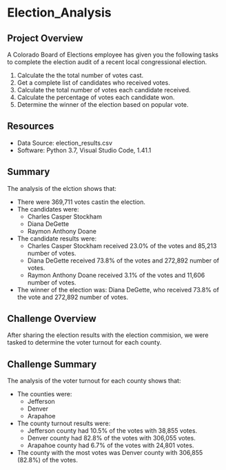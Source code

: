 # Election_Analysis

## Project Overview
A Colorado Board of Elections employee has given you the following tasks to complete the election audit of a recent local congressional election.

1. Calculate the the total number of votes cast.
2. Get a complete list of candidates who received votes.
3. Calculate the total number of votes each candidate received.
4. Calculate the percentage of votes each candidate won.
5. Determine the winner of the election based on popular vote.

## Resources
- Data Source: election_results.csv
- Software: Python 3.7, Visual Studio Code, 1.41.1

## Summary
The analysis of the elction shows that:
- There were 369,711 votes castin the election.
- The candidates were:
    - Charles Casper Stockham
    - Diana DeGette
    - Raymon Anthony Doane
- The candidate results were:
    - Charles Casper Stockham received 23.0% of the votes and 85,213 number of votes.
    - Diana DeGette received 73.8% of the votes and 272,892 number of votes.
    - Raymon Anthony Doane received 3.1% of the votes and 11,606 number of votes.
- The winner of the election was:
    Diana DeGette, who received 73.8% of the vote and 272,892 number of votes.
    
## Challenge Overview
After sharing the election results with the election commision, we were tasked to determine the voter turnout for each county.

## Challenge Summary
The analysis of the voter turnout for each county shows that:
- The counties were:
    - Jefferson
    - Denver
    - Arapahoe
- The county turnout results were:
    - Jefferson county had 10.5% of the votes with 38,855 votes.
    - Denver county had 82.8% of the votes with 306,055 votes.
    - Arapahoe county had 6.7% of the votes with 24,801 votes.
- The county with the most votes was Denver county with 306,855 (82.8%) of the votes.
